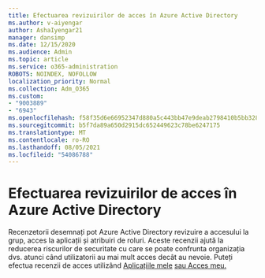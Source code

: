 ```yaml
---
title: Efectuarea revizuirilor de acces în Azure Active Directory
ms.author: v-aiyengar
author: AshaIyengar21
manager: dansimp
ms.date: 12/15/2020
ms.audience: Admin
ms.topic: article
ms.service: o365-administration
ROBOTS: NOINDEX, NOFOLLOW
localization_priority: Normal
ms.collection: Adm_O365
ms.custom:
- "9003889"
- "6943"
ms.openlocfilehash: f58f35d6e66952347d880a5c443bb47e9deab2798410b5bb32895667572f1f58
ms.sourcegitcommit: b5f7da89a650d2915dc652449623c78be6247175
ms.translationtype: MT
ms.contentlocale: ro-RO
ms.lasthandoff: 08/05/2021
ms.locfileid: "54086788"
---
```

# <a name="perform-access-reviews-in-azure-active-directory"></a>Efectuarea revizuirilor de acces în Azure Active Directory

Recenzetorii desemnați pot Azure Active Directory revizuire a accesului la grup, acces la aplicații și atribuiri de roluri. Aceste recenzii ajută la reducerea riscurilor de securitate cu care se poate confrunta organizația dvs. atunci când utilizatorii au mai mult acces decât au nevoie. Puteți efectua recenzii de acces utilizând [Aplicațiile mele](https://go.microsoft.com/fwlink/?linkid=2134605) [sau Acces meu.](https://go.microsoft.com/fwlink/?linkid=2134505)